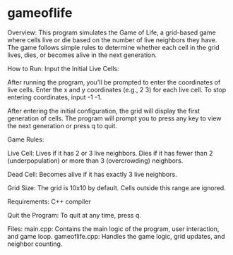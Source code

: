 # gameoflife

Overview:
This program simulates the Game of Life, a grid-based game where cells live or die based on the number of live neighbors they have. The game follows simple rules to determine whether each cell in the grid lives, dies, or becomes alive in the next generation.

How to Run:
Input the Initial Live Cells:

After running the program, you'll be prompted to enter the coordinates of live cells.
Enter the x and y coordinates (e.g., 2 3) for each live cell.
To stop entering coordinates, input -1 -1.


After entering the initial configuration, the grid will display the first generation of cells.
The program will prompt you to press any key to view the next generation or press q to quit.


Game Rules:

Live Cell:
Lives if it has 2 or 3 live neighbors.
Dies if it has fewer than 2 (underpopulation) or more than 3 (overcrowding) neighbors.

Dead Cell:
Becomes alive if it has exactly 3 live neighbors.

Grid Size:
The grid is 10x10 by default. Cells outside this range are ignored.

Requirements:
C++ compiler

Quit the Program:
To quit at any time, press q.

Files:
main.cpp: Contains the main logic of the program, user interaction, and game loop.
gameoflife.cpp: Handles the game logic, grid updates, and neighbor counting.

